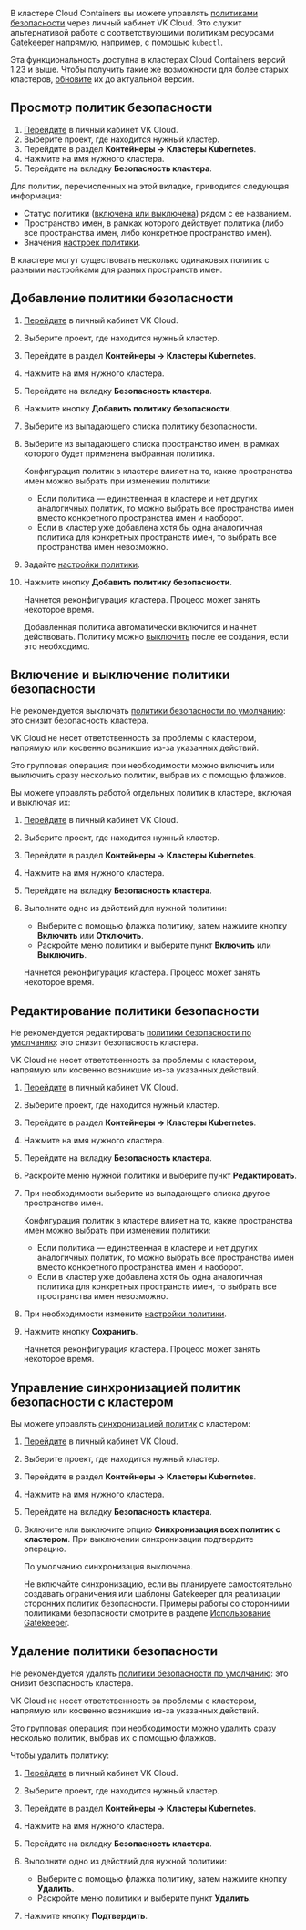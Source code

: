 В кластере Cloud Containers вы можете управлять [политиками безопасности](../../concepts/security-policies) через личный кабинет VK Cloud. Это служит альтернативой работе с соответствующими политикам ресурсами [Gatekeeper](../../reference/gatekeeper) напрямую, например, с помощью `kubectl`.

Эта функциональность доступна в кластерах Cloud Containers версий 1.23 и выше. Чтобы получить такие же возможности для более старых кластеров, [обновите](../update) их до актуальной версии.

## Просмотр политик безопасности

1. [Перейдите](https://msk.cloud.vk.com/app/) в личный кабинет VK Cloud.
1. Выберите проект, где находится нужный кластер.
1. Перейдите в раздел **Контейнеры → Кластеры Kubernetes**.
1. Нажмите на имя нужного кластера.
1. Перейдите на вкладку **Безопасность кластера**.

Для политик, перечисленных на этой вкладке, приводится следующая информация:

- Статус политики ([включена или выключена](#vklyuchenie_i_vyklyuchenie_politiki_bezopasnosti)) рядом с ее названием.
- Пространство имен, в рамках которого действует политика (либо все пространства имен, либо конкретное пространство имен).
- Значения [настроек политики](../../concepts/security-policies#dostupnye_politiki_bezopasnosti_i_ih_nastroyki).

В кластере могут существовать несколько одинаковых политик с разными настройками для разных пространств имен.

## Добавление политики безопасности

1. [Перейдите](https://msk.cloud.vk.com/app/) в личный кабинет VK Cloud.
1. Выберите проект, где находится нужный кластер.
1. Перейдите в раздел **Контейнеры → Кластеры Kubernetes**.
1. Нажмите на имя нужного кластера.
1. Перейдите на вкладку **Безопасность кластера**.
1. Нажмите кнопку **Добавить политику безопасности**.
1. Выберите из выпадающего списка политику безопасности.
1. Выберите из выпадающего списка пространство имен, в рамках которого будет применена выбранная политика.

   Конфигурация политик в кластере влияет на то, какие пространства имен можно выбрать при изменении политики:

   - Если политика — единственная в кластере и нет других аналогичных политик, то можно выбрать все пространства имен вместо конкретного пространства имен и наоборот.
   - Если в кластер уже добавлена хотя бы одна аналогичная политика для конкретных пространств имен, то выбрать все пространства имен невозможно.

1. Задайте [настройки политики](../../concepts/security-policies#dostupnye_politiki_bezopasnosti_i_ih_nastroyki).
1. Нажмите кнопку **Добавить политику безопасности**.

   Начнется реконфигурация кластера. Процесс может занять некоторое время.

   Добавленная политика автоматически включится и начнет действовать. Политику можно [выключить](#vklyuchenie_i_vyklyuchenie_politiki_bezopasnosti) после ее создания, если это необходимо.

## Включение и выключение политики безопасности

<warn>

Не рекомендуется выключать [политики безопасности по умолчанию](../../concepts/addons-and-settings/settings#prednastroennye_shablony_i_ogranicheniya_gatekeeper): это снизит безопасность кластера.

VK Cloud не несет ответственность за проблемы с кластером, напрямую или косвенно возникшие из-за указанных действий.

</warn>

Это групповая операция: при необходимости можно включить или выключить сразу несколько политик, выбрав их с помощью флажков.

Вы можете управлять работой отдельных политик в кластере, включая и выключая их:

1. [Перейдите](https://msk.cloud.vk.com/app/) в личный кабинет VK Cloud.
1. Выберите проект, где находится нужный кластер.
1. Перейдите в раздел **Контейнеры → Кластеры Kubernetes**.
1. Нажмите на имя нужного кластера.
1. Перейдите на вкладку **Безопасность кластера**.
1. Выполните одно из действий для нужной политики:

   - Выберите с помощью флажка политику, затем нажмите кнопку **Включить** или **Отключить**.
   - Раскройте меню политики и выберите пункт **Включить** или **Выключить**.

   Начнется реконфигурация кластера. Процесс может занять некоторое время.

## Редактирование политики безопасности

<warn>

Не рекомендуется редактировать [политики безопасности по умолчанию](../../concepts/addons-and-settings/settings#prednastroennye_shablony_i_ogranicheniya_gatekeeper): это снизит безопасность кластера.

VK Cloud не несет ответственность за проблемы с кластером, напрямую или косвенно возникшие из-за указанных действий.

</warn>

1. [Перейдите](https://msk.cloud.vk.com/app/) в личный кабинет VK Cloud.
1. Выберите проект, где находится нужный кластер.
1. Перейдите в раздел **Контейнеры → Кластеры Kubernetes**.
1. Нажмите на имя нужного кластера.
1. Перейдите на вкладку **Безопасность кластера**.
1. Раскройте меню нужной политики и выберите пункт **Редактировать**.
1. При необходимости выберите из выпадающего списка другое пространство имен.

   Конфигурация политик в кластере влияет на то, какие пространства имен можно выбрать при изменении политики:

   - Если политика — единственная в кластере и нет других аналогичных политик, то можно выбрать все пространства имен вместо конкретного пространства имен и наоборот.
   - Если в кластер уже добавлена хотя бы одна аналогичная политика для конкретных пространств имен, то выбрать все пространства имен невозможно.

1. При необходимости измените [настройки политики](../../concepts/security-policies#dostupnye_politiki_bezopasnosti_i_ih_nastroyki).
1. Нажмите кнопку **Сохранить**.

   Начнется реконфигурация кластера. Процесс может занять некоторое время.

## Управление синхронизацией политик безопасности с кластером

Вы можете управлять [синхронизацией политик](../../concepts/security-policies#rabota_s_politikami_bezopasnosti_cherez_lichnyy_kabinet) с кластером:

1. [Перейдите](https://msk.cloud.vk.com/app/) в личный кабинет VK Cloud.
1. Выберите проект, где находится нужный кластер.
1. Перейдите в раздел **Контейнеры → Кластеры Kubernetes**.
1. Нажмите на имя нужного кластера.
1. Перейдите на вкладку **Безопасность кластера**.
1. Включите или выключите опцию **Синхронизация всех политик с кластером**. При выключении синхронизации подтвердите операцию.

   По умолчанию синхронизация выключена.

   Не включайте синхронизацию, если вы планируете самостоятельно создавать ограничения или шаблоны Gatekeeper для реализации сторонних политик безопасности. Примеры работы со сторонними политиками безопасности смотрите в разделе [Использование Gatekeeper](../../how-to-guides/gatekeeper).

## Удаление политики безопасности

<warn>

Не рекомендуется удалять [политики безопасности по умолчанию](../../concepts/addons-and-settings/settings#prednastroennye_shablony_i_ogranicheniya_gatekeeper): это снизит безопасность кластера.

VK Cloud не несет ответственность за проблемы с кластером, напрямую или косвенно возникшие из-за указанных действий.

</warn>

Это групповая операция: при необходимости можно удалить сразу несколько политик, выбрав их с помощью флажков.

Чтобы удалить политику:

1. [Перейдите](https://msk.cloud.vk.com/app/) в личный кабинет VK Cloud.
1. Выберите проект, где находится нужный кластер.
1. Перейдите в раздел **Контейнеры → Кластеры Kubernetes**.
1. Нажмите на имя нужного кластера.
1. Перейдите на вкладку **Безопасность кластера**.
1. Выполните одно из действий для нужной политики:

   - Выберите с помощью флажка политику, затем нажмите кнопку **Удалить**.
   - Раскройте меню политики и выберите пункт **Удалить**.

1. Нажмите кнопку **Подтвердить**.
